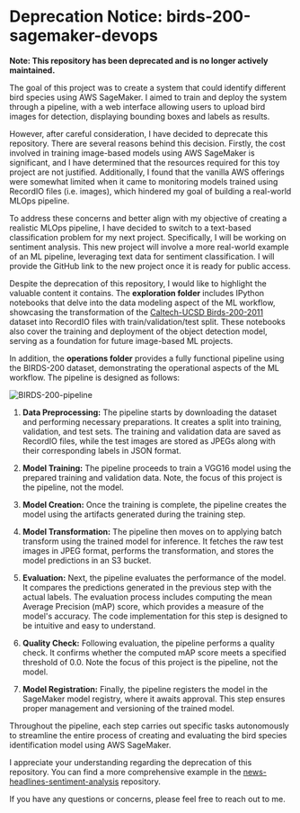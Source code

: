 # Deprecation Notice: birds-200-sagemaker-devops

**Note: This repository has been deprecated and is no longer actively maintained.**

The goal of this project was to create a system that could identify different bird species using AWS SageMaker. I aimed to train and deploy the system through a pipeline, with a web interface allowing users to upload bird images for detection, displaying bounding boxes and labels as results.

However, after careful consideration, I have decided to deprecate this repository. There are several reasons behind this decision. Firstly, the cost involved in training image-based models using AWS SageMaker is significant, and I have determined that the resources required for this toy project are not justified. Additionally, I found that the vanilla AWS offerings were somewhat limited when it came to monitoring models trained using RecordIO files (i.e. images), which hindered my goal of building a real-world MLOps pipeline.

To address these concerns and better align with my objective of creating a realistic MLOps pipeline, I have decided to switch to a text-based classification problem for my next project. Specifically, I will be working on sentiment analysis. This new project will involve a more real-world example of an ML pipeline, leveraging text data for sentiment classification. I will provide the GitHub link to the new project once it is ready for public access.

Despite the deprecation of this repository, I would like to highlight the valuable content it contains. The **exploration folder** includes IPython notebooks that delve into the data modeling aspect of the ML workflow, showcasing the transformation of the [Caltech-UCSD Birds-200-2011](https://www.kaggle.com/datasets/veeralakrishna/200-bird-species-with-11788-images) dataset into RecordIO files with train/validation/test split. These notebooks also cover the training and deployment of the object detection model, serving as a foundation for future image-based ML projects.

In addition, the **operations folder** provides a fully functional pipeline using the BIRDS-200 dataset, demonstrating the operational aspects of the ML workflow. The pipeline is designed as follows:

![BIRDS-200-pipeline](https://github.com/SanferD/birds-200-sagemaker-devops/assets/9338001/254c2916-8d08-4a1d-9182-144836943bce)

1. **Data Preprocessing:** The pipeline starts by downloading the dataset and performing necessary preparations. It creates a split into training, validation, and test sets. The training and validation data are saved as RecordIO files, while the test images are stored as JPEGs along with their corresponding labels in JSON format.

2. **Model Training:** The pipeline proceeds to train a VGG16 model using the prepared training and validation data. Note, the focus of this project is the pipeline, not the model.

3. **Model Creation:** Once the training is complete, the pipeline creates the model using the artifacts generated during the training step.

4. **Model Transformation:** The pipeline then moves on to applying batch transform using the trained model for inference. It fetches the raw test images in JPEG format, performs the transformation, and stores the model predictions in an S3 bucket.

5. **Evaluation:** Next, the pipeline evaluates the performance of the model. It compares the predictions generated in the previous step with the actual labels. The evaluation process includes computing the mean Average Precision (mAP) score, which provides a measure of the model's accuracy. The code implementation for this step is designed to be intuitive and easy to understand.

6. **Quality Check:** Following evaluation, the pipeline performs a quality check. It confirms whether the computed mAP score meets a specified threshold of 0.0. Note the focus of this project is the pipeline, not the model.

7. **Model Registration:** Finally, the pipeline registers the model in the SageMaker model registry, where it awaits approval. This step ensures proper management and versioning of the trained model.

Throughout the pipeline, each step carries out specific tasks autonomously to streamline the entire process of creating and evaluating the bird species identification model using AWS SageMaker.

I appreciate your understanding regarding the deprecation of this repository. You can find a more comprehensive example in the [news-headlines-sentiment-analysis](https://github.com/SanferD/news-headlines-sentiment-analyzer) repository.

If you have any questions or concerns, please feel free to reach out to me.
